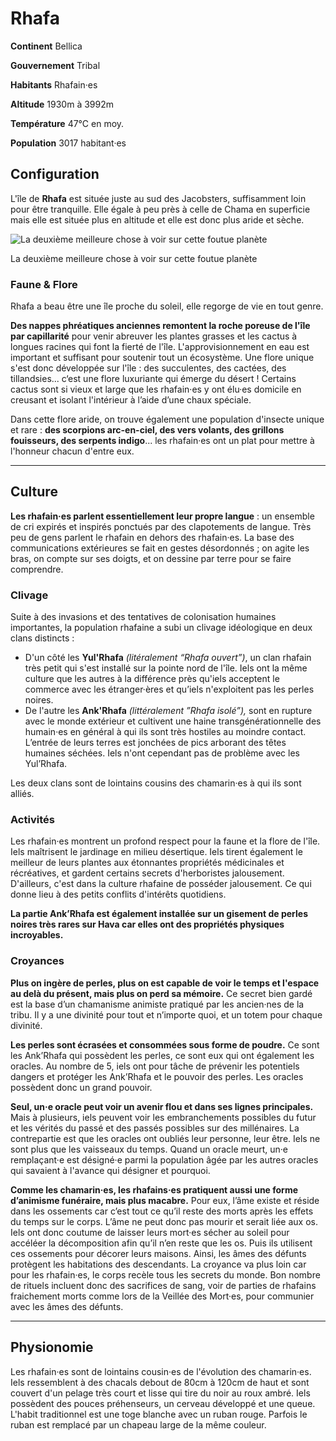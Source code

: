 # Rhafa

**Continent** Bellica

**Gouvernement** Tribal

**Habitants** Rhafain·es

**Altitude** 1930m à 3992m

**Température** 47°C en moy.

**Population** 3017 habitant·es

## Configuration

L'île de **Rhafa** est située juste au sud des Jacobsters, suffisamment loin pour être tranquille. Elle égale à peu près à celle de Chama en superficie mais elle est située plus en altitude et elle est donc plus aride et sèche.

![La deuxième meilleure chose à voir sur cette foutue planète](https://s3-us-west-2.amazonaws.com/secure.notion-static.com/18e870a8-5217-471a-99e2-c4520ca10e0b/map\_rhafa.png)

La deuxième meilleure chose à voir sur cette foutue planète

### Faune & Flore

Rhafa a beau être une île proche du soleil, elle regorge de vie en tout genre.

**Des nappes phréatiques anciennes remontent la roche poreuse de l'île par capillarité** pour venir abreuver les plantes grasses et les cactus à longues racines qui font la fierté de l'île. L'approvisionnement en eau est important et suffisant pour soutenir tout un écosystème. Une flore unique s'est donc développée sur l'île : des succulentes, des cactées, des tillandsies... c‘est une flore luxuriante qui émerge du désert ! Certains cactus sont si vieux et large que les rhafain·es y ont élu·es domicile en creusant et isolant l'intérieur à l’aide d’une chaux spéciale.

Dans cette flore aride, on trouve également une population d'insecte unique et rare : **des scorpions arc-en-ciel, des vers volants, des grillons fouisseurs, des serpents indigo**... les rhafain·es ont un plat pour mettre à l'honneur chacun d'entre eux.

***

## Culture

**Les rhafain·es parlent essentiellement leur propre langue** : un ensemble de cri expirés et inspirés ponctués par des clapotements de langue. Très peu de gens parlent le rhafain en dehors des rhafain·es. La base des communications extérieures se fait en gestes désordonnés ; on agite les bras, on compte sur ses doigts, et on dessine par terre pour se faire comprendre.

### Clivage

Suite à des invasions et des tentatives de colonisation humaines importantes, la population rhafaine a subi un clivage idéologique en deux clans distincts :

* D'un côté les **Yul'Rhafa** _(litéralement “Rhafa ouvert”)_, un clan rhafain très petit qui s'est installé sur la pointe nord de l'île. Iels ont la même culture que les autres à la différence près qu'iels acceptent le commerce avec les étranger·ères et qu’iels n'exploitent pas les perles noires.
* De l'autre les **Ank'Rhafa** _(littéralement ”Rhafa isolé”),_ sont en rupture avec le monde extérieur et cultivent une haine transgénérationnelle des humain·es en général à qui ils sont très hostiles au moindre contact. L’entrée de leurs terres est jonchées de pics arborant des têtes humaines séchées. Iels n'ont cependant pas de problème avec les Yul’Rhafa.

Les deux clans sont de lointains cousins des chamarin·es à qui ils sont alliés.

### Activités

Les rhafain·es montrent un profond respect pour la faune et la flore de l'île. Iels maîtrisent le jardinage en milieu désertique. Iels tirent également le meilleur de leurs plantes aux étonnantes propriétés médicinales et récréatives, et gardent certains secrets d'herboristes jalousement. D'ailleurs, c'est dans la culture rhafaine de posséder jalousement. Ce qui donne lieu à des petits conflits d'intérêts quotidiens.

**La partie Ank’Rhafa est également installée sur un gisement de perles noires très rares sur Hava car elles ont des propriétés physiques incroyables.**

### Croyances

**Plus on ingère de perles, plus on est capable de voir le temps et l'espace au delà du présent, mais plus on perd sa mémoire.** Ce secret bien gardé est la base d’un chamanisme animiste pratiqué par les ancien·nes de la tribu. Il y a une divinité pour tout et n’importe quoi, et un totem pour chaque divinité.

**Les perles sont écrasées et consommées sous forme de poudre.** Ce sont les Ank’Rhafa qui possèdent les perles, ce sont eux qui ont également les oracles. Au nombre de 5, iels ont pour tâche de prévenir les potentiels dangers et protéger les Ank’Rhafa et le pouvoir des perles. Les oracles possèdent donc un grand pouvoir.

**Seul, un·e oracle peut voir un avenir flou et dans ses lignes principales.** Mais à plusieurs, iels peuvent voir les embranchements possibles du futur et les vérités du passé et des passés possibles sur des millénaires. La contrepartie est que les oracles ont oubliés leur personne, leur être. Iels ne sont plus que les vaisseaux du temps. Quand un oracle meurt, un·e remplaçant·e est désigné·e parmi la population âgée par les autres oracles qui savaient à l'avance qui désigner et pourquoi.

**Comme les chamarin·es, les rhafains·es pratiquent aussi une forme d’animisme funéraire, mais plus macabre.** Pour eux, l’âme existe et réside dans les ossements car c’est tout ce qu’il reste des morts après les effets du temps sur le corps. L’âme ne peut donc pas mourir et serait liée aux os. Iels ont donc coutume de laisser leurs mort·es sécher au soleil pour accéléer la décomposition afin qu’il n’en reste que les os. Puis ils utilisent ces ossements pour décorer leurs maisons. Ainsi, les âmes des défunts protègent les habitations des descendants. La croyance va plus loin car pour les rhafain·es, le corps recèle tous les secrets du monde. Bon nombre de rituels incluent donc des sacrifices de sang, voir de parties de rhafains fraichement morts comme lors de la Veillée des Mort·es, pour communier avec les âmes des défunts.

***

## Physionomie

Les rhafain·es sont de lointains cousin·es de l'évolution des chamarin·es. Iels ressemblent à des chacals debout de 80cm à 120cm de haut et sont couvert d'un pelage très court et lisse qui tire du noir au roux ambré. Iels possèdent des pouces préhenseurs, un cerveau développé et une queue. L'habit traditionnel est une toge blanche avec un ruban rouge. Parfois le ruban est remplacé par un chapeau large de la même couleur.
